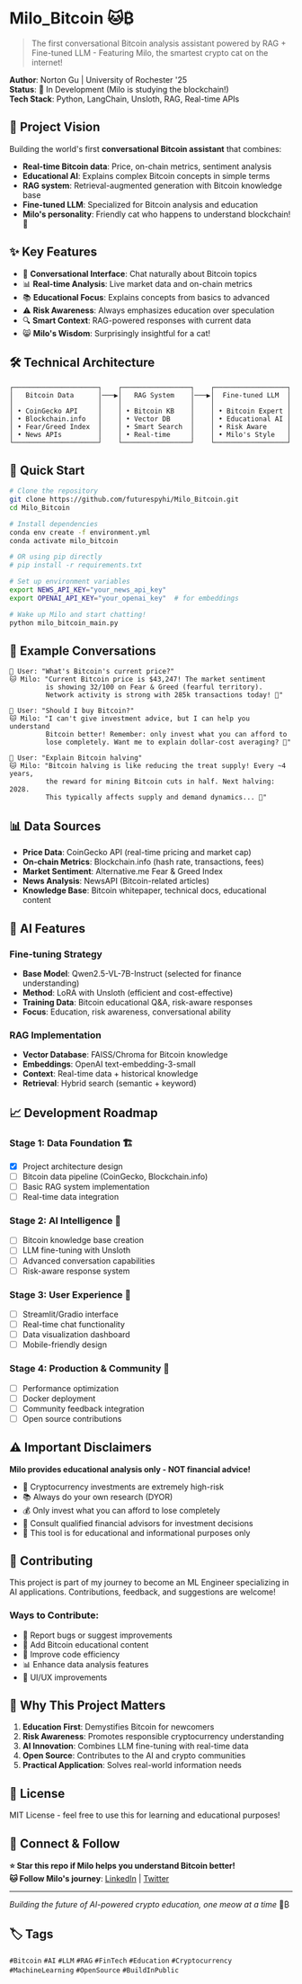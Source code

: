 # Milo_Bitcoin 🐱₿

> The first conversational Bitcoin analysis assistant powered by RAG + Fine-tuned LLM - Featuring Milo, the smartest crypto cat on the internet!

**Author**: Norton Gu | University of Rochester '25  
**Status**: 🔨 In Development (Milo is studying the blockchain!)  
**Tech Stack**: Python, LangChain, Unsloth, RAG, Real-time APIs

## 🎯 Project Vision

Building the world's first **conversational Bitcoin assistant** that combines:
- **Real-time Bitcoin data**: Price, on-chain metrics, sentiment analysis
- **Educational AI**: Explains complex Bitcoin concepts in simple terms
- **RAG system**: Retrieval-augmented generation with Bitcoin knowledge base
- **Fine-tuned LLM**: Specialized for Bitcoin analysis and education
- **Milo's personality**: Friendly cat who happens to understand blockchain! 🐾

## ✨ Key Features

- 🤖 **Conversational Interface**: Chat naturally about Bitcoin topics
- 📊 **Real-time Analysis**: Live market data and on-chain metrics
- 📚 **Educational Focus**: Explains concepts from basics to advanced
- ⚠️ **Risk Awareness**: Always emphasizes education over speculation
- 🔍 **Smart Context**: RAG-powered responses with current data
- 😸 **Milo's Wisdom**: Surprisingly insightful for a cat!

## 🛠️ Technical Architecture

```
┌─────────────────────┐    ┌─────────────────┐    ┌──────────────────┐
│   Bitcoin Data      │───▶│   RAG System    │───▶│  Fine-tuned LLM  │
│                     │    │                 │    │                  │
│ • CoinGecko API     │    │ • Bitcoin KB    │    │ • Bitcoin Expert │
│ • Blockchain.info   │    │ • Vector DB     │    │ • Educational AI │
│ • Fear/Greed Index  │    │ • Smart Search  │    │ • Risk Aware     │
│ • News APIs         │    │ • Real-time     │    │ • Milo's Style   │
└─────────────────────┘    └─────────────────┘    └──────────────────┘
```

## 🚀 Quick Start

```bash
# Clone the repository
git clone https://github.com/futurespyhi/Milo_Bitcoin.git
cd Milo_Bitcoin

# Install dependencies
conda env create -f environment.yml
conda activate milo_bitcoin

# OR using pip directly
# pip install -r requirements.txt

# Set up environment variables
export NEWS_API_KEY="your_news_api_key"
export OPENAI_API_KEY="your_openai_key"  # for embeddings

# Wake up Milo and start chatting!
python milo_bitcoin_main.py
```

## 💬 Example Conversations

```
🙋 User: "What's Bitcoin's current price?"
🐱 Milo: "Current Bitcoin price is $43,247! The market sentiment 
         is showing 32/100 on Fear & Greed (fearful territory). 
         Network activity is strong with 285k transactions today! 🐾"

🙋 User: "Should I buy Bitcoin?"
🐱 Milo: "I can't give investment advice, but I can help you understand 
         Bitcoin better! Remember: only invest what you can afford to 
         lose completely. Want me to explain dollar-cost averaging? 🐾"

🙋 User: "Explain Bitcoin halving"
🐱 Milo: "Bitcoin halving is like reducing the treat supply! Every ~4 years,
         the reward for mining Bitcoin cuts in half. Next halving: 2028.
         This typically affects supply and demand dynamics... 🐾"
```

## 📊 Data Sources

- **Price Data**: CoinGecko API (real-time pricing and market cap)
- **On-chain Metrics**: Blockchain.info (hash rate, transactions, fees)
- **Market Sentiment**: Alternative.me Fear & Greed Index
- **News Analysis**: NewsAPI (Bitcoin-related articles)
- **Knowledge Base**: Bitcoin whitepaper, technical docs, educational content

## 🧠 AI Features

### Fine-tuning Strategy
- **Base Model**: Qwen2.5-VL-7B-Instruct (selected for finance understanding)
- **Method**: LoRA with Unsloth (efficient and cost-effective)
- **Training Data**: Bitcoin educational Q&A, risk-aware responses
- **Focus**: Education, risk awareness, conversational ability

### RAG Implementation
- **Vector Database**: FAISS/Chroma for Bitcoin knowledge
- **Embeddings**: OpenAI text-embedding-3-small
- **Context**: Real-time data + historical knowledge
- **Retrieval**: Hybrid search (semantic + keyword)

## 📈 Development Roadmap

### Stage 1: Data Foundation 🏗️
- [x] Project architecture design
- [ ] Bitcoin data pipeline (CoinGecko, Blockchain.info)
- [ ] Basic RAG system implementation
- [ ] Real-time data integration

### Stage 2: AI Intelligence 🧠
- [ ] Bitcoin knowledge base creation
- [ ] LLM fine-tuning with Unsloth
- [ ] Advanced conversation capabilities
- [ ] Risk-aware response system

### Stage 3: User Experience 🎨
- [ ] Streamlit/Gradio interface
- [ ] Real-time chat functionality
- [ ] Data visualization dashboard
- [ ] Mobile-friendly design

### Stage 4: Production & Community 🚀
- [ ] Performance optimization
- [ ] Docker deployment
- [ ] Community feedback integration
- [ ] Open source contributions

## ⚠️ Important Disclaimers

**Milo provides educational analysis only - NOT financial advice!**

- 🚨 Cryptocurrency investments are extremely high-risk
- 📚 Always do your own research (DYOR)
- 💰 Only invest what you can afford to lose completely
- 🏦 Consult qualified financial advisors for investment decisions
- 📖 This tool is for educational and informational purposes only

## 🤝 Contributing

This project is part of my journey to become an ML Engineer specializing in AI applications. Contributions, feedback, and suggestions are welcome!

### Ways to Contribute:
- 🐛 Report bugs or suggest improvements
- 📝 Add Bitcoin educational content
- 🔧 Improve code efficiency
- 📊 Enhance data analysis features
- 🎨 UI/UX improvements

## 🌟 Why This Project Matters

1. **Education First**: Demystifies Bitcoin for newcomers
2. **Risk Awareness**: Promotes responsible cryptocurrency understanding
3. **AI Innovation**: Combines LLM fine-tuning with real-time data
4. **Open Source**: Contributes to the AI and crypto communities
5. **Practical Application**: Solves real-world information needs

## 📝 License

MIT License - feel free to use this for learning and educational purposes!

## 🔗 Connect & Follow

**⭐ Star this repo if Milo helps you understand Bitcoin better!**  
**🐱 Follow Milo's journey**: [LinkedIn](https://www.linkedin.com/in/norton-gu-322737278/) | [Twitter](your-twitter)

---

*Building the future of AI-powered crypto education, one meow at a time* 🐾₿

## 🏷️ Tags

`#Bitcoin` `#AI` `#LLM` `#RAG` `#FinTech` `#Education` `#Cryptocurrency` `#MachineLearning` `#OpenSource` `#BuildInPublic`
